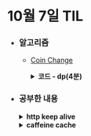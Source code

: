 # 10월 7일 TIL

* ### 알고리즘

    * [Coin Change](https://leetcode.com/problems/coin-change/description/)
    
      <details>
      <summary><strong>코드 - dp(4분)</strong></summary>

        ```java

            class Solution {
              public int coinChange(int[] coins, int amount) {
                  if(amount == 0){
                      return 0;
                  }

                  int n = coins.length;
                  int[] dp = new int[amount + 1];
                  Arrays.fill(dp, Integer.MAX_VALUE);

                  dp[0] = 0;

                  for(int i=0 ; i<n ; i++){
                      for(int j=1 ; j<=amount ; j++){
                          if(j < coins[i] || dp[j - coins[i]] + 1 < 0){
                              continue;
                          }

                          dp[j] = Math.min(dp[j], dp[j - coins[i]] + 1);
                      }
                  }

                  return dp[amount] == Integer.MAX_VALUE ? -1 : dp[amount];
              }
          }

      ```

    </details>

* ### 공부한 내용

  <details>
  <summary><strong>http keep alive</strong></summary>

  * HTTP에서 Persistent Connection을 이용해서 서버에 연속적으로 request를 보낼때를 위해서 사용한다.
  
  * Persistent Connection은 3-way handshake를 위한 round-trip이 감소하기 때문에 네트워크의 비용이 감소한다.

  * <h3>HTTP keep alive</h3>

    * HTTP keep-alive는 Persistent Connection을 맺는 기법 중 하나로 HTTP/1.0 이상부터 지원하고 있다. 하나의 TCP Connection을 통해서 여러개의 request/response을 처리한다.
    
    * HTTP Header에 Connection을 close가 아닌 keep-alive으로 설정하면 이용 가능하다.
    
    * Nginx을 이용하여 http keep alive를 설정하고 요청을 보내게 되면 TIME_WAIT 패킷이 약 1/5 감소하면서 성능적으로 우수한 모습을 보여준다.

  </details>

  <details>
  <summary><strong>caffeine cache</strong></summary>

    * <h3>Size-Based Eviction</h3>
    
      * 1. maximumSize(long): 특정 개수가 넘어가면 LRU 방식으로 삭제한다.
      
      * 2. maximumWeight(long): 특정 가중치를 넘어가면 LRU 방식으로 데이터를 삭제한다. maximumSize랑 비슷해 보이지만, 데이터의 크기에 따른 가중치를 설정해서 보다 세밀하게 캐시에 등록할 있기 때문에 효율적으로 메모리를 관리할 수 있다.

    * <h3>Time-Based Eviction</h3>
    
      * 1. expireAfterAccess: 마지막으로 쓰거나 읽은 시점에서 특정 시간이 지나면 삭제한다.
      
      * 2. expireAfterWrite: 마지막으로 쓰여진 시점에서 특정 시간이 지나면 삭제한다.
       
      * 3. customPolicy: exipreAfter에 new Expiry<K, V>을 이용해 오버라이딩 함으로써 삭제 정책을 커스터마이징할 수 있다.

    * <h3>Reference-Based Eviction</h3>
    
      * 1. weakKeys, weakValues: 강한 참조가 없는 데이터에 대해 GC가 수집할 수 있도록 한다. 
      
      * 2. softValues: LRU전략을 이용해서 GC가 수집할 수 있도록 한다.

    * <h3>Refreshing</h3>
    
      * 1. refreshAfterWrite: 캐시에 저장된 시점에서 특정 시간 이후에 DB에서 데이터를 새로 고침한다. 이것은 메모리에 계속 남아 있기 때문에 다른 삭제 정책과 함께 사용해야 할 수 있다.
      
  </details>